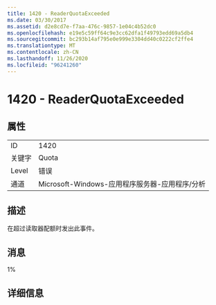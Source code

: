 ```yaml
---
title: 1420 - ReaderQuotaExceeded
ms.date: 03/30/2017
ms.assetid: d2e8cd7e-f7aa-476c-9857-1e04c4b52dc0
ms.openlocfilehash: e19e5c59ff64c9e3cc62dfa1f49793edd69a5db4
ms.sourcegitcommit: bc293b14af795e0e999e3304dd40c0222cf2ffe4
ms.translationtype: MT
ms.contentlocale: zh-CN
ms.lasthandoff: 11/26/2020
ms.locfileid: "96241260"
---
```

# <a name="1420---readerquotaexceeded"></a>1420 - ReaderQuotaExceeded

## <a name="properties"></a>属性  
  
|||  
|-|-|  
|ID|1420|  
|关键字|Quota|  
|Level|错误|  
|通道|Microsoft-Windows-应用程序服务器-应用程序/分析|  
  
## <a name="description"></a>描述  

 在超过读取器配额时发出此事件。  
  
## <a name="message"></a>消息  

 1%  
  
## <a name="details"></a>详细信息
